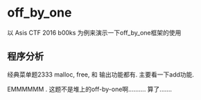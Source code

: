 # off_by_one

以 Asis CTF 2016 b00ks 为例来演示一下off_by_one框架的使用

## 程序分析

经典菜单题2333
malloc, free, 和 输出功能都有. 
主要看一下add功能.

EMMMMMM . 这题不是堆上的off-by-one啊..........
算了.......

